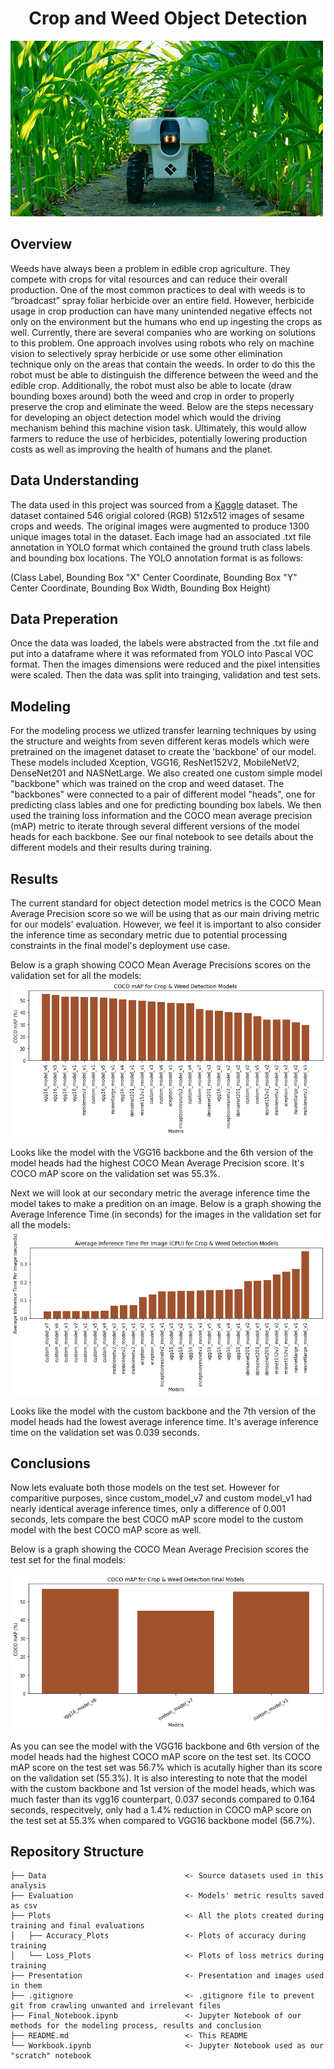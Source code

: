 # <center>Crop and Weed Object Detection</center>
![Robot%20Precision%20Agriculture.jpeg](https://github.com/Andrew-Boucher/Crop-Weed-Detection/blob/main/Presentation/Robot%20Precision%20Agriculture.jpeg)

## Overview

Weeds have always been a problem in edible crop agriculture. They compete with crops for vital resources and can reduce their overall production. One of the most common practices to deal with weeds is to “broadcast” spray foliar herbicide over an entire field. However, herbicide usage in crop production can have many unintended negative effects not only on the environment but the humans who end up ingesting the crops as well. Currently, there are several companies who are working on solutions to this problem. One approach involves using robots who rely on machine vision to selectively spray herbicide or use some other elimination technique only on the areas that contain the weeds. In order to do this the robot must be able to distinguish the difference between the weed and the edible crop. Additionally, the robot must also be able to locate (draw bounding boxes around) both the weed and crop in order to properly preserve the crop and eliminate the weed. Below are the steps necessary for developing an object detection model which would the driving mechanism behind this machine vision task. Ultimately, this would allow farmers to reduce the use of herbicides, potentially lowering production costs as well as improving the health of humans and the planet.

## Data Understanding

The data used in this project was sourced from a [Kaggle](https://www.kaggle.com/datasets/ravirajsinh45/crop-and-weed-detection-data-with-bounding-boxes) dataset. The dataset contained 546 origial colored (RGB) 512x512 images of sesame crops and weeds. The original images were augmented to produce 1300 unique images total in the dataset. Each image had an associated .txt file annotation in YOLO format which contained the ground truth class labels and bounding box locations. The YOLO annotation format is as follows: 

(Class Label, Bounding Box "X" Center Coordinate, Bounding Box "Y" Center Coordinate, Bounding Box Width, Bounding Box Height)

## Data Preperation

Once the data was loaded, the labels were abstracted from the .txt file and put into a dataframe where it was reformated from YOLO into Pascal VOC format. Then the images dimensions were reduced and the pixel intensities were scaled. Then the data was split into trainging, validation and test sets.

## Modeling

For the modeling process we utlized transfer learning techniques by using the structure and weights from seven different keras models which were pretrained on the imagenet dataset to create the 'backbone' of our model. These models included Xception, VGG16, ResNet152V2, MobileNetV2, DenseNet201 and NASNetLarge. We also created one custom simple model "backbone" which was trained on the crop and weed dataset. The "backbones" were connected to a pair of different model "heads", one for predicting class lables and one for predicting bounding box labels. We then used the training loss information and the COCO mean average precision (mAP) metric to iterate through several different versions of the model heads for each backbone. See our final notebook to see details about the different models and their results during training. 

## Results

The current standard for object detection model metrics is the COCO Mean Average Precision score so we will be using that as our main driving metric for our models' evaluation. However, we feel it is important to also consider the inference time as secondary metric due to potential processing constraints in the final model's deployment use case.

Below is a graph showing COCO Mean Average Precisions scores on the validation set for all the models:
![COCO mAP Val](https://github.com/Andrew-Boucher/Crop-Weed-Detection/blob/main/Plots/COCO%20mAP%20for%20Crop%20%26%20Weed%20Detection%20Models.png)

Looks like the model with the VGG16 backbone and the 6th version of the model heads had the highest COCO Mean Average Precision score. It's COCO mAP score on the validation set was 55.3%.

Next we will look at our secondary metric the average inference time the model takes to make a predition on an image. Below is a graph showing the Average Inference Time (in seconds) for the images in the validation set for all the models:
![Inference Time Val](https://github.com/Andrew-Boucher/Crop-Weed-Detection/blob/main/Plots/Average%20Inference%20Time%20Per%20Image%20(CPU)%20for%20Crop%20%26%20Weed%20Detection%20Models.png)

Looks like the model with the custom backbone and the 7th version of the model heads had the lowest average inference time. It's average inference time on the validation set was 0.039 seconds.

## Conclusions

Now lets evaluate both those models on the test set. However for comparitive purposes, since custom_model_v7 and custom model_v1 had nearly identical average inference times, only a difference of 0.001 seconds, lets compare the best COCO mAP score model to the custom model with the best COCO mAP score as well.

Below is a graph showing the COCO Mean Average Precision scores the test set for the final models:

![COCO mAP Test](https://github.com/Andrew-Boucher/Crop-Weed-Detection/blob/main/Plots/COCO%20mAP%20for%20Crop%20%26%20Weed%20Detection%20Final%20Models.png)

As you can see the model with the VGG16 backbone and 6th version of the model heads had the highest COCO mAP score on the test set. Its COCO mAP score on the test set was 56.7% which is acutally higher than its score on the validation set (55.3%). It is also interesting to note that the model with the custom backbone and 1st version of the model heads, which was much faster than its vgg16 counterpart, 0.037 seconds compared to 0.164 seconds, respecitvely, only had a 1.4% reduction in COCO mAP score on the test set at 55.3% when compared to VGG16 backbone model (56.7%).

## Repository Structure
```
├── Data                               <- Source datasets used in this analysis
├── Evaluation                         <- Models' metric results saved as csv
├── Plots                              <- All the plots created during training and final evaluations
│   ├── Accuracy_Plots                 <- Plots of accuracy during training
│   └── Loss_Plots                     <- Plots of loss metrics during training
├── Presentation                       <- Presentation and images used in them
├── .gitignore                         <- .gitignore file to prevent git from crawling unwanted and irrelevant files
├── Final_Notebook.ipynb               <- Jupyter Notebook of our methods for the modeling process, results and conclusion
├── README.md                          <- This README
└── Workbook.ipynb                     <- Jupyter Notebook used as our "scratch" notebook
```